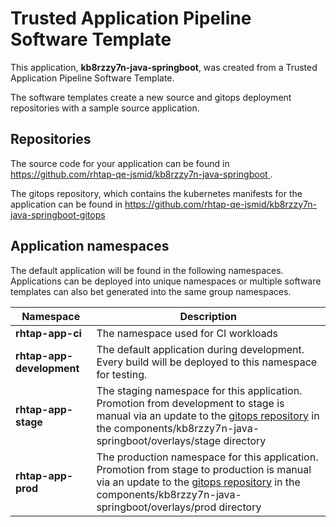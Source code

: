 # Trusted Application Pipeline Software Template

This application, **kb8rzzy7n-java-springboot**, was created from a Trusted Application Pipeline Software Template.

The software templates create a new source and gitops deployment repositories with a sample source application. 

## Repositories

The source code for your application can be found in [https://github.com/rhtap-qe-jsmid/kb8rzzy7n-java-springboot ](https://github.com/rhtap-qe-jsmid/kb8rzzy7n-java-springboot ).
 
The gitops repository, which contains the kubernetes manifests for the application can be found in 
[https://github.com/rhtap-qe-jsmid/kb8rzzy7n-java-springboot-gitops ](https://github.com/rhtap-qe-jsmid/kb8rzzy7n-java-springboot-gitops ) 

## Application namespaces 

The default application will be found in the following namespaces. Applications can be deployed into unique namespaces or multiple software templates can also bet generated into the same group namespaces.  

|  Namespace   |  Description   |  
| -------- | -------- |
| **rhtap-app-ci** | The namespace used for CI workloads |
| **rhtap-app-development** | The default application during development. Every build will be deployed to this namespace for testing. |
| **rhtap-app-stage** | The staging namespace for this application. Promotion from development to stage is manual via an update to the [gitops repository](https://github.com/rhtap-qe-jsmid/kb8rzzy7n-java-springboot-gitops ) in the components/kb8rzzy7n-java-springboot/overlays/stage directory |
| **rhtap-app-prod** | The production namespace for this application. Promotion from stage to production is manual via an update to the [gitops repository](https://github.com/rhtap-qe-jsmid/kb8rzzy7n-java-springboot-gitops ) in the components/kb8rzzy7n-java-springboot/overlays/prod directory |